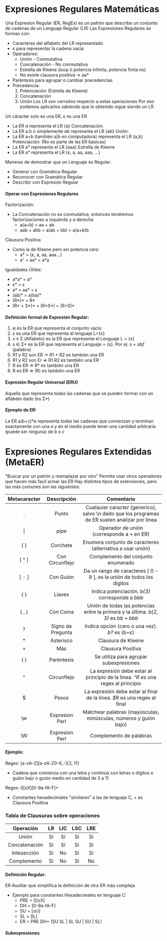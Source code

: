 # Expresiones Regulares Matemáticas
Una Expresion Regular (ER, RegEx) es un patrón que describe un conjunto de cadenas de un Lenguaje Regular (LR)
Las Expresiones Regulares se forman con:
- Caracteres del alfabeto del LR representado
- ε para representar la cadena vacía
- Operadores:
	- Unión - Conmutativa
	- Concatenación - No conmutativa
	- Estrella de Kleene (loop ó potencia infinita, potencia finita no)
	- No existe clausura positiva → aa*
- Paréntesis para agrupar o cambiar precedencias
- Precedencia:
	1. Potenciación (Estrella de Kleene)
	2. Concatenación
	3. Unión
	Los LR son cerrados respecto a estas operaciones
	Por eso podemos aplicarlos sabiendo que lo obtenido sigue siendo un LR

Un cáracter solo es una ER, ε es una ER
- La ER *a* representa el LR {a}
Concatenación:
- La ER a.b o simplemente *ab* representa el LR {ab}
Unión:
- La ER a+b (también a|b en computadora) representa el LR {a,b}
Potenciación: (No es parte de las ER básicas)
- La ER a³ representa el LR {aaa}
Estrella de Kleene
- La ER a* representa el LR {ε, a, aa, aaa, ...}

Maneras de demostrar que un Lenguaje es Regular:
- Generar con Gramática Regular
- Reconocer con Gramática Regular
- Describir con Expresión Regular

#### Operar con Expresiones Regulares
Factorización:
- La Concatenación no es conmutativa, entonces tendremos factorizaciones a izquierda y a derecha
	- a(a+b) = aa + ab
	- aab + abb = a(ab + bb) = a(a+b)b
	
Clausura Positiva
- Como la de Kleene pero sin potencia cero
	- a* = {ε, a, aa, aaa...}
	- a⁺ = aa* = a\*a

Igualdades Útiles:
- a\*a\* = a*
- ε* = ε
- a* = aa* + ε
- (ab)* = a(ba)*
- (R*)* = R*
- (R* + S*)* = (R\*S\*) = (R+S)*

#### Definición formal de Expresión Regular:
1. ∅ es la ER que representa el conjunto vacío
2. ε es una ER que representa al lenguaje L={ε}
3. 𝑥 ∈ Σ (Alfabeto) es la ER que representa el Lenguaje L = {x}
4. s ∈ Σ* es la ER que representa el Lenguaje = {s}. Por ej: *s* = *abf* (palabra)
5. R1 y R2 son ER → R1 + R2 es también una ER
6. R1 y R2 son Er ⇒ R1.R2 es también una ER
7. R es ER ⇒ R* es también una ER
8. R es ER ⇒ (R) es también una ER

#### Expresión Regular Universal (ERU)
Aquella que representa todas las cadenas que se pueden formar con un alfabeto dado (es Σ*)

#### Ejemplo de ER:
La ER a(b+c)\*a representa todas las cadenas que comienzan y terminan exactamente con una *a* y en el medio puede tener una cantidad arbitraria (puede ser ninguna) de *b* o *c*

# Expresiones Regulares Extendidas (MetaER)
"Buscar por un patrón y reemplazar por otro"
Permite usar otros operadores que hacen más facil armar las ER
Hay distintos tipos de extensiones, pero las más comunes son las siguientes:

| Metacaracter |    Descripción    |                                           Comentario                                            |
| :----------: | :---------------: | :---------------------------------------------------------------------------------------------: |
|      .       |       Punto       | Cualquier caracter (generico), salvo \\n dado que los programas de ER suelen analizar por línea |
|      \|      |       pipe        |                            Operador de unión (corresponde a + en ER)                            |
|     \[ ]     |     Corchete      |                    Enumera conjunto de caracteres (alternativa a usar unión)                    |
|    \[ ^ ]    |  Con Circunflejo  |                               Complemento del conjunto enumerado                                |
|    \[ - ]    |     Con Guión     |             Da un rango de caracteres \[ 0 - 9 ], es la unión de todos los dígitos              |
|     { }      |      Llaves       |                         Indica potenciación. *b{3}* corresponde a *bbb*                         |
|    { , }     |     Con Coma      |       Unión de todas las potencias entre la primera y la última. *b{2, 3}* es *bb + bbb*        |
|      ?       | Signo de Pregunta |                          Indica opción (cero o una vez). *b?* es (b+ε)                          |
|      *       |     Asterisco     |                                       Clausura de Kleene                                        |
|      +       |        Más        |                                        Clausura Positiva                                        |
|     ( )      |    Paréntesis     |                             Se utiliza para agrupar subexpresiones                              |
|      ^       |    Circunflejo    |        La expresión debe estar al principio de la linea. *\^R* es una regex al principio        |
|      $       |       Pesos       |            La expresión debe estar al final de la linea. *\$R* es una regex al final            |
|     \\w      |  Expresion Perl   |                Matchear palabras (mayúsculas, minúsculas, números y guión bajo)                 |
|      \W      |  Expresion Perl   |                                     Complemento de palabras                                     |
#### Ejemplo:
Regex: \[a-zA-Z]\[a-zA-Z0-9_-]{3, 11} 
- Cadena que comienza con una letra y continúa con letras o dígitos o guión bajo o guión medio en cantidad de 3 a 11

Regex: 0\[xX]\[0-9a-fA-F]+
- Constantes hexadecimales "similares" a las de lenguaje C, + es Clausura Positiva

### Tabla de Clausuras sobre operaciones
|   Operación   | LR  | LIC | LSC | LRE |
| :-----------: | :-: | :-: | :-: | :-: |
|     Unión     | Si  | Si  | Si  | Si  |
| Concatenación | Si  | Si  | Si  | Si  |
|  Intesección  | Si  | No  | Si  | Si  |
|  Complemento  | Si  | No  | Si  | No  |
#### Definición Regular:
ER Auxiliar que simplifica la definición de otra ER más compleja
- Ejemplo para constantes Hexadecimales en lenguaje C:
	- PRE = 0\[xX]
	- DH = \[0-9a-fA-F]
	- SU = \[uU]
	- SL = \[lL]
	- ER = PRE DH+ (SU SL | SL SU | SU | SL)
#### Subexpresiones
